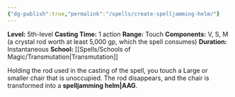 ```yaml
---
{"dg-publish":true,"permalink":"/spells/create-spelljamming-helm/"}
---
```


**Level:** 5th-level
**Casting Time:** 1 action
**Range:** Touch
**Components:** V, S, M (a crystal rod worth at least 5,000 gp, which the spell consumes)
**Duration:** Instantaneous
**School:** [[Spells/Schools of Magic/Transmutation\|Transmutation]]

Holding the rod used in the casting of the spell, you touch a Large or smaller chair that is unoccupied. The rod disappears, and the chair is transformed into a **spelljamming helm|AAG**.